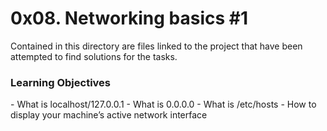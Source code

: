 <h1>0x08. Networking basics #1</h1>

Contained in this directory are files linked to the project that have been attempted to find solutions for the tasks.

<h3>Learning Objectives</h3>
-  What is localhost/127.0.0.1
-  What is 0.0.0.0
-  What is /etc/hosts
-  How to display your machine’s active network interface
